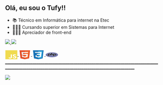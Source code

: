 ## Olá, eu sou o Tufy!!

- 📚 Técnico em Informática para internet na Etec
- 🧑🏼‍🎓 Cursando superior em Sistemas para Internet
- 👨🏼‍💻 Apreciador de front-end


<div>
<a href="https://github.com/Tufy4">
<img width="42%" src="https://github-readme-stats.vercel.app/api?username=Tufy4&icons_show=true&theme=radical&include_all_commits=true&cont_private=false"/>
<img widtht="50%" height="130em" src="https://github-readme-stats.vercel.app/api/top-langs?username=Tufy4&layout=compact&langs_count=16&theme=radical"/>
</div


<style>


<div class="aa"><br>
   <img align="center" alt="Rafa-Js" height="30" width="40" src="https://raw.githubusercontent.com/devicons/devicon/master/icons/javascript/javascript-plain.svg">
  
  <img align="center" alt="Rafa-HTML" height="30" width="40" src="https://raw.githubusercontent.com/devicons/devicon/master/icons/html5/html5-original.svg">
  <img align="center" alt="Rafa-CSS" height="30" width="40" src="https://raw.githubusercontent.com/devicons/devicon/master/icons/css3/css3-original.svg">
  <img align="center" alt="Rafa-CSS" height="30" width="40" src="https://raw.githubusercontent.com/devicons/devicon/master/icons/php/php-original.svg">

  </div>
  
________________________________________________________________________________________________________________________________________________
<br><br> <div> 
  <a href="https://www.instagram.com/tufyelias/" target="_blank"><img src="https://img.shields.io/badge/-Instagram-%23E4405F?style=for-the-badge&logo=instagram&logoColor=white" target="_blank"></a>
</div>
 

